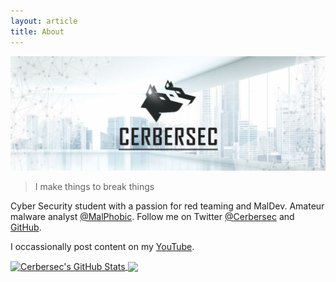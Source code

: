 ```yaml
---
layout: article
title: About
---
```


[![header](https://github.com/Cerbersec/Cerbersec/raw/main/assets/banner.png)](https://cerbersec.com)

> I make things to break things

Cyber Security student with a passion for red teaming and MalDev. Amateur malware analyst [@MalPhobic](https://github.com/MalPhobic). Follow me on Twitter [@Cerbersec](https://twitter.com/cerbersec) and [GitHub](https://github.com/Cerbersec).

I occassionally post content on my [YouTube](https://www.youtube.com/channel/UCUjV7DRdlmBnKHImJvi4JFQ).

<a href="https://github.com/Cerbersec">
  <img align="center" src="https://github-readme-stats.vercel.app/api?username=cerbersec&count_private=true&show_icons=true&line_height=33&theme=tokyonight" alt="Cerbersec's GitHub Stats" />
</a>
<a href="https://github.com/Cerbersec">
  <img align="center" src="https://github-readme-stats.vercel.app/api/top-langs/?username=cerbersec&langs_count=4&line_height=35&theme=tokyonight" />
</a>